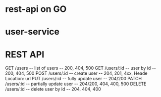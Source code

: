 # rest-api on GO

# user-service

# REST API

GET /users -- list of users -- 200, 404, 500
GET /users/:id -- user by id -- 200, 404, 500
POST /users/:id -- create user --  204, 201, 4xx, Heade Location: url
PUT /users/:id -- fully update user -- 204/200
PATCH /users/:id -- partially update user -- 204/200, 404, 400, 500
DELETE /users/:id -- delete user by id -- 204, 404, 400
